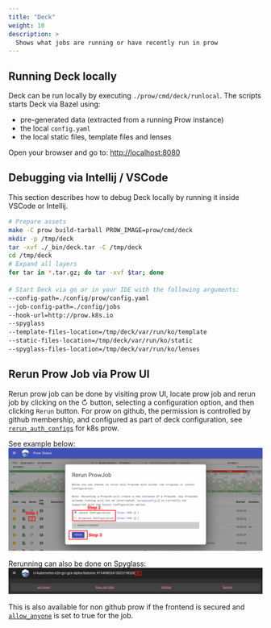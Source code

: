 ```yaml
---
title: "Deck"
weight: 10
description: >
  Shows what jobs are running or have recently run in prow
---
```


## Running Deck locally

Deck can be run locally by executing `./prow/cmd/deck/runlocal`. The scripts starts Deck via
Bazel using:

* pre-generated data (extracted from a running Prow instance)
* the local `config.yaml`
* the local static files, template files and lenses

Open your browser and go to: <http://localhost:8080>

## Debugging via Intellij / VSCode

This section describes how to debug Deck locally by running it inside 
VSCode or Intellij.

```bash
# Prepare assets
make -C prow build-tarball PROW_IMAGE=prow/cmd/deck
mkdir -p /tmp/deck
tar -xvf ./_bin/deck.tar -C /tmp/deck 
cd /tmp/deck
# Expand all layers
for tar in *.tar.gz; do tar -xvf $tar; done

# Start Deck via go or in your IDE with the following arguments:
--config-path=./config/prow/config.yaml
--job-config-path=./config/jobs
--hook-url=http://prow.k8s.io
--spyglass
--template-files-location=/tmp/deck/var/run/ko/template
--static-files-location=/tmp/deck/var/run/ko/static
--spyglass-files-location=/tmp/deck/var/run/ko/lenses
```

## Rerun Prow Job via Prow UI

Rerun prow job can be done by visiting prow UI, locate prow job and rerun job by clicking on the ↻ button, selecting a configuration option, and then clicking `Rerun` button. For prow on github, the permission is controlled by github membership, and configured as part of deck configuration, see [`rerun_auth_configs`](https://github.com/kubernetes/test-infra/blob/0dfe42533307f9733f22d4a6abf08e1df2229fcb/config/prow/config.yaml#L92) for k8s prow.

See example below:
![Example](./prow_rerun.png)

Rerunning can also be done on Spyglass:
![Example](./spyglass_rerun.png)

This is also available for non github prow if the frontend is secured and [`allow_anyone`](https://github.com/kubernetes/test-infra/blob/95cc9f4b68d0ce5702c3b3e009221de0fe0a482a/prow/apis/prowjobs/v1/types.go#L190-L191) is set to true for the job.
